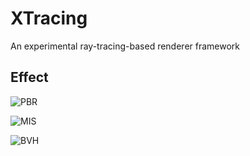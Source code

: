 # XTracing

An experimental ray-tracing-based renderer framework

## Effect

![PBR](/demo/cse_168_hw4/ggx.png?raw=true "Effect")

![MIS](/demo/cse_168_hw4/mis.png?raw=true "Effect")

![BVH](/demo/cse_168_hw4/dragon.png?raw=true "Effect")
